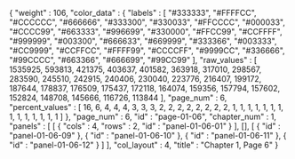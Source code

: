 {
  "weight" : 106,
  "color_data" : {
    "labels" : [
      "#333333",
      "#FFFFCC",
      "#CCCCCC",
      "#666666",
      "#333300",
      "#330033",
      "#FFCCCC",
      "#000033",
      "#CCCC99",
      "#663333",
      "#996699",
      "#330000",
      "#FFCC99",
      "#CCFFFF",
      "#999999",
      "#003300",
      "#666633",
      "#669999",
      "#333366",
      "#003333",
      "#CC9999",
      "#CCFFCC",
      "#FFFF99",
      "#CCCCFF",
      "#9999CC",
      "#336666",
      "#99CCCC",
      "#663366",
      "#666699",
      "#99CC99"
    ],
    "raw_values" : [
      1535925,
      593813,
      421375,
      403637,
      401582,
      363918,
      317010,
      298567,
      283590,
      245510,
      242915,
      240406,
      230040,
      223776,
      216407,
      199172,
      187644,
      178837,
      176509,
      175437,
      172118,
      164074,
      159356,
      157794,
      157602,
      152824,
      148708,
      145666,
      116726,
      113844
    ],
    "page_num" : 6,
    "percent_values" : [
      16,
      6,
      4,
      4,
      4,
      3,
      3,
      3,
      2,
      2,
      2,
      2,
      2,
      2,
      2,
      2,
      1,
      1,
      1,
      1,
      1,
      1,
      1,
      1,
      1,
      1,
      1,
      1,
      1,
      1
    ]
  },
  "page_num" : 6,
  "id" : "page-01-06",
  "chapter_num" : 1,
  "panels" : [
    [
      {
        "cols" : 4,
        "rows" : 2,
        "id" : "panel-01-06-01"
      }
    ],
    [],
    [
      {
        "id" : "panel-01-06-09"
      },
      {
        "id" : "panel-01-06-10"
      },
      {
        "id" : "panel-01-06-11"
      },
      {
        "id" : "panel-01-06-12"
      }
    ]
  ],
  "col_layout" : 4,
  "title" : "Chapter 1, Page 6"
}
